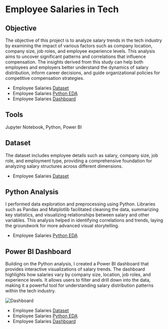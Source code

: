 # Employee Salaries in Tech  

## Objective  
The objective of this project is to analyze salary trends in the tech industry by examining the impact of various factors such as company location, company size, job roles, and employee experience levels. This analysis aims to uncover significant patterns and correlations that influence compensation. The insights derived from this study can help both employees and employers better understand the dynamics of salary distribution, inform career decisions, and guide organizational policies for competitive compensation strategies.  

- Employee Salaries [Dataset](https://github.com/NishaChandila/Employee-Salaries-Analysis/blob/main/ds_salaries.csv)
- Employee Salaries [Python EDA](https://github.com/NishaChandila/Employee-Salaries-Analysis/blob/main/Employee-Salaries-EDA.ipynb)
- Employee Salaries [Dashboard](https://github.com/NishaChandila/Employee-Salaries-Analysis/blob/main/Employee-Salary-Report.jpg)

## Tools  
Jupyter Notebook, Python, Power BI  

## Dataset  
The dataset includes employee details such as salary, company size, job role, and employment type, providing a comprehensive foundation for analyzing salary structures across different dimensions.  

- Employee Salaries [Dataset](https://github.com/NishaChandila/Employee-Salaries-Analysis/blob/main/ds_salaries.csv)
   
## Python Analysis  
I performed data exploration and preprocessing using Python. Libraries such as Pandas and Matplotlib facilitated cleaning the data, summarizing key statistics, and visualizing relationships between salary and other variables. This analysis helped in identifying correlations and trends, laying the groundwork for more advanced visual storytelling.  

- Employee Salaries [Python EDA](https://github.com/NishaChandila/Employee-Salaries-Analysis/blob/main/Employee-Salaries-EDA.ipynb)
  
## Power BI Dashboard  
Building on the Python analysis, I created a Power BI dashboard that provides interactive visualizations of salary trends. The dashboard highlights how salaries vary by company size, location, job roles, and experience levels. It allows users to filter and drill down into the data, making it a powerful tool for understanding salary distribution patterns within the tech industry.  

![Dashboard](https://github.com/NishaChandila/project-assets)

- Employee Salaries [Dataset](https://github.com/NishaChandila/Employee-Salaries-Analysis/blob/main/ds_salaries.csv)
- Employee Salaries [Python EDA](https://github.com/NishaChandila/Employee-Salaries-Analysis/blob/main/Employee-Salaries-EDA.ipynb)
- Employee Salaries [Dashboard](https://github.com/NishaChandila/Employee-Salaries-Analysis/blob/main/Employee-Salary-Report.jpg)


